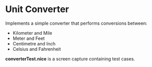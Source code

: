 # Unit Converter

Implements a simple converter that performs conversions between:
  - Kilometer and Mile
  - Meter and Feet
  - Centimetre and Inch
  - Celsius and Fahrenheit
  
  **converterTest.nice** is a screen capture containing test cases.
  
  

